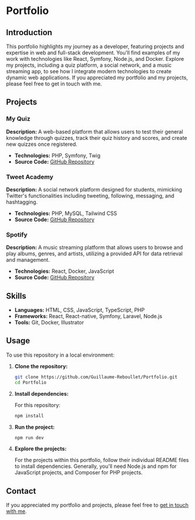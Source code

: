 # Portfolio

## Introduction

This portfolio highlights my journey as a developer, featuring projects and expertise in web and full-stack development. You'll find examples of my work with technologies like React, Symfony, Node.js, and Docker. Explore my projects, including a quiz platform, a social network, and a music streaming app, to see how I integrate modern technologies to create dynamic web applications. If you appreciated my portfolio and my projects, please feel free to get in touch with me.

## Projects

### My Quiz

**Description:** A web-based platform that allows users to test their general knowledge through quizzes, track their quiz history and scores, and create new quizzes once registered.
- **Technologies:** PHP, Symfony, Twig
- **Source Code:** [GitHub Repository](https://github.com/Guillaume-Reboullet/My-Quiz)

### Tweet Academy

**Description:** A social network platform designed for students, mimicking Twitter's functionalities including tweeting, following, messaging, and hashtagging.
- **Technologies:** PHP, MySQL, Tailwind CSS
- **Source Code:** [GitHub Repository](https://github.com/Guillaume-Reboullet/Tweet-Academy)

### Spotify

**Description:** A music streaming platform that allows users to browse and play albums, genres, and artists, utilizing a provided API for data retrieval and management.
- **Technologies:** React, Docker, JavaScript
- **Source Code:** [GitHub Repository](https://github.com/Guillaume-Reboullet/Spotify)

## Skills

- **Languages:** HTML, CSS, JavaScript, TypeScript, PHP
- **Frameworks:** React, React-native, Symfony, Laravel, Node.js
- **Tools:** Git, Docker, Illustrator

## Usage

To use this repository in a local environment:

1. **Clone the repository:**

   ```bash
   git clone https://github.com/Guillaume-Reboullet/Portfolio.git
   cd Portfolio
   ```

2. **Install dependencies:**
   
   For this repository:

   ```bash
   npm install
   ```

3. **Run the project:**

   ```bash
   npm run dev
   ```

4. **Explore the projects:**

   For the projects within this portfolio, follow their individual README files to install dependencies. Generally, you'll need Node.js and npm for JavaScript projects, and Composer for PHP projects.

## Contact

If you appreciated my portfolio and projects, please feel free to [get in touch with me](mailto:guillaume.reboullet@epitech.eu).
